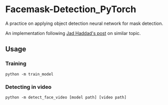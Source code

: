 # Facemask-Detection_PyTorch
A practice on applying object detection neural network for mask detection.

An implementation following [Jad Haddad's post](https://towardsdatascience.com/how-i-built-a-face-mask-detector-for-covid-19-using-pytorch-lightning-67eb3752fd61) on similar topic.

## Usage

### Training
```
python -m train_model
```

### Detecting in video
```
python -m detect_face_video [model path] [video path]
```
